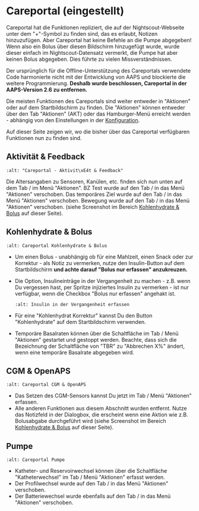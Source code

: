 # Careportal (eingestellt)

Careportal hat die Funktionen repliziert, die auf der Nightscout-Webseite unter dem "+"-Symbol zu finden sind, das es erlaubt, Notizen hinzuzufügen. Aber Careportal hat keine Befehle an die Pumpe abgegeben! Wenn also ein Bolus über diesen Bildschirm hinzugefügt wurde, wurde dieser einfach im Nightscout-Datensatz vermerkt, die Pumpe hat aber keinen Bolus abgegeben. Dies führte zu vielen Missverständnissen.

Der ursprünglich für die Offline-Unterstützung des Careportals verwendete Code harmonierte nicht mit der Entwicklung von AAPS und blockierte die weitere Programmierung. **Deshalb wurde beschlossen, Careportal in der AAPS-Version 2.6 zu entfernen.**

Die meisten Funktionen des Careportals sind weiter entweder in "Aktionen" oder auf dem Startbildschirm zu finden. Die "Aktionen" können entweder über den Tab "Aktionen" (AKT) oder das Hamburger-Menü erreicht werden - abhängig von den Einstellungen in der [Konfiguration](../Configuration/Config-Builder.md).

Auf dieser Seite zeigen wir, wo die bisher über das Careportal verfügbaren Funktionen nun zu finden sind.

## Aktivität & Feedback

```{image} ../images/Careportal_25_26_1_IIb.png
:alt: "Careportal - Aktivit\xE4t & Feedback"
```

Die Altersangaben zu Sensoren, Kanülen, etc. finden sich nun unten auf dem Tab / im Menü "Aktionen".
BZ Test wurde auf den Tab / in das Menü "Aktionen" verschoben.
Das temporäres Ziel wurde auf den Tab / in das Menü "Aktionen" verschoben.
Bewegung wurde auf den Tab / in das Menü "Aktionen" verschoben. (siehe Screenshot im Bereich [Kohlenhydrate & Bolus](#kohlenhydrate--bolus) auf dieser Seite).

## Kohlenhydrate & Bolus

```{image} ../images/Careportal_25_26_2_IIa.png
:alt: Careportal Kohlenhydrate & Bolus
```

- Um einen Bolus - unabhängig ob für eine Mahlzeit, einen Snack oder zur Korrektur - als Notiz zu vermerken, nutze den Insulin-Button auf dem Startbildschirm **und achte darauf "Bolus nur erfassen" anzukreuzen.**

- Die Option, Insulineinträge in der Vergangenheit zu machen - z.B. wenn Du vergessen hast, per Spritze injiziertes Insulin zu vermerken - ist nur verfügbar, wenn die Checkbox "Bolus nur erfassen" angehakt ist.

  ```{image} ../images/Careportal_25_26_5.png
  :alt: Insulin in der Vergangenheit erfassen
  ```

- Für eine "Kohlenhydrat Korrektur" kannst Du den Button "Kohlenhydrate" auf dem Startbildschirm verwenden.

- Temporäre Basalraten können über die Schaltfläche im Tab / Menü "Aktionen" gestartet und gestoppt werden. Beachte, dass sich die Bezeichnung der Schaltfläche von "TBR" zu "Abbrechen X%" ändert, wenn eine temporäre Basalrate abgegeben wird.

## CGM & OpenAPS

```{image} ../images/Careportal_25_26_3_IIa.png
:alt: Careportal CGM & OpenAPS
```

- Das Setzen des CGM-Sensors kannst Du jetzt im Tab / Menü "Aktionen" erfassen.
- Alle anderen Funktionen aus diesem Abschnitt wurden entfernt. Nutze das Notizfeld in der Dialogbox, die erscheint wenn eine Aktion wie z.B. Bolusabgabe durchgeführt wird (siehe Screenshot im Bereich [Kohlenhydrate & Bolus](#kohlenhydrate--bolus) auf dieser Seite).

## Pumpe

```{image} ../images/Careportal_25_26_4_IIb.png
:alt: Careportal Pumpe
```

- Katheter- und Reservoirwechsel können über die Schaltfläche "Katheterwechsel" im Tab / Menü "Aktionen" erfasst werden.
- Der Profilwechsel wurde auf den Tab / in das Menü "Aktionen" verschoben.
- Der Batteriewechsel wurde ebenfalls auf den Tab / in das Menü "Aktionen" verschoben.
